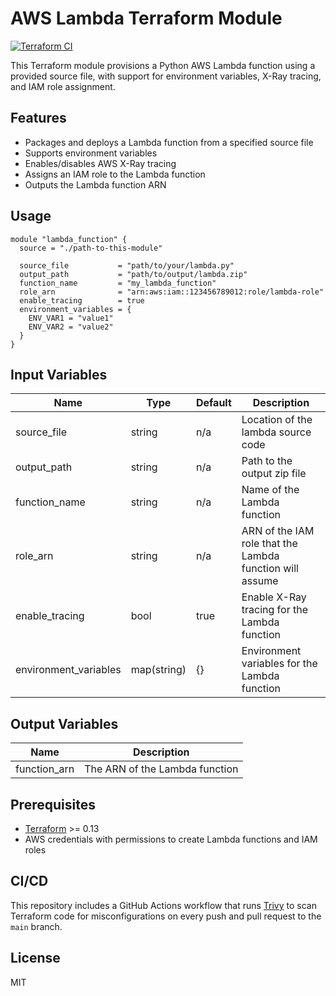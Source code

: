 # AWS Lambda Terraform Module

[![Terraform CI](https://github.com/ZhangMaKe/tf-module-lambda-function/actions/workflows/workflow.yml/badge.svg)](https://github.com/ZhangMaKe/tf-module-lambda-function/actions/workflows/workflow.yml)

This Terraform module provisions a Python AWS Lambda function using a provided source file, with support for environment variables, X-Ray tracing, and IAM role assignment.

## Features
- Packages and deploys a Lambda function from a specified source file
- Supports environment variables
- Enables/disables AWS X-Ray tracing
- Assigns an IAM role to the Lambda function
- Outputs the Lambda function ARN

## Usage
```hcl
module "lambda_function" {
  source = "./path-to-this-module"

  source_file           = "path/to/your/lambda.py"
  output_path           = "path/to/output/lambda.zip"
  function_name         = "my_lambda_function"
  role_arn              = "arn:aws:iam::123456789012:role/lambda-role"
  enable_tracing        = true
  environment_variables = {
    ENV_VAR1 = "value1"
    ENV_VAR2 = "value2"
  }
}
```

## Input Variables
| Name                  | Type         | Default | Description |
|-----------------------|--------------|---------|-------------|
| source_file           | string       | n/a     | Location of the lambda source code |
| output_path           | string       | n/a     | Path to the output zip file |
| function_name         | string       | n/a     | Name of the Lambda function |
| role_arn              | string       | n/a     | ARN of the IAM role that the Lambda function will assume |
| enable_tracing        | bool         | true    | Enable X-Ray tracing for the Lambda function |
| environment_variables | map(string)  | {}      | Environment variables for the Lambda function |

## Output Variables
| Name         | Description |
|--------------|-------------|
| function_arn | The ARN of the Lambda function |

## Prerequisites
- [Terraform](https://www.terraform.io/downloads.html) >= 0.13
- AWS credentials with permissions to create Lambda functions and IAM roles

## CI/CD
This repository includes a GitHub Actions workflow that runs [Trivy](https://github.com/aquasecurity/trivy) to scan Terraform code for misconfigurations on every push and pull request to the `main` branch.

## License
MIT
